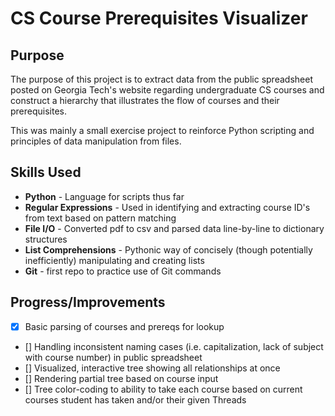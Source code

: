 # CS Course Prerequisites Visualizer

## Purpose

The purpose of this project is to extract data from the public spreadsheet posted on Georgia Tech's website regarding undergraduate CS courses and construct a hierarchy that illustrates the flow of courses and their prerequisites. 

This was mainly a small exercise project to reinforce Python scripting and principles of data manipulation from files.

## Skills Used

* **Python** - Language for scripts thus far
* **Regular Expressions** - Used in identifying and extracting course ID's from text based on pattern matching
* **File I/O** - Converted pdf to csv and parsed data line-by-line to dictionary structures
* **List Comprehensions** - Pythonic way of concisely (though potentially inefficiently) manipulating and creating lists
* **Git** - first repo to practice use of Git commands

## Progress/Improvements
- [x] Basic parsing of courses and prereqs for lookup
- [] Handling inconsistent naming cases (i.e. capitalization, lack of subject with course number) in public spreadsheet
- [] Visualized, interactive tree showing all relationships at once
- [] Rendering partial tree based on course input
- [] Tree color-coding to ability to take each course based on current courses student has taken and/or their given Threads

